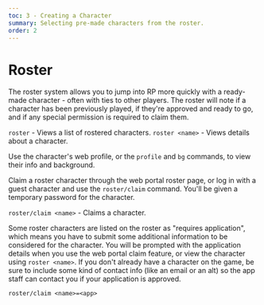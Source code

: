 ```yaml
---
toc: 3 - Creating a Character
summary: Selecting pre-made characters from the roster.
order: 2
---
```

# Roster

The roster system allows you to jump into RP more quickly with a ready-made character - often with ties to other players. The roster will note if a character has been previously played, if they're approved and ready to go, and if any special permission is required to claim them.

`roster` - Views a list of rostered characters.
`roster <name>` - Views details about a character.
  
Use the character's web profile, or the `profile` and `bg` commands, to view their info and background.

Claim a roster character through the web portal roster page, or log in with a guest character and use the `roster/claim` command. You'll be given a temporary password for the character.

`roster/claim <name>` - Claims a character. 
  
Some roster characters are listed on the roster as "requires application", which means you have to submit some additional information to be considered for the character.  You will be prompted with the application details when you use the web portal claim feature, or view the character using `roster <name>`.   If you don't already have a character on the game, be sure to include some kind of contact info (like an email or an alt) so the app staff can contact you if your application is approved.
  
`roster/claim <name>=<app>`